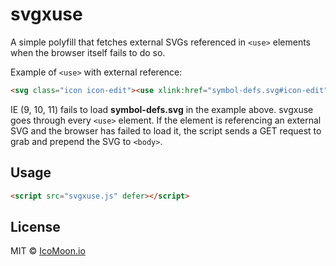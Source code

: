 # svgxuse

A simple polyfill that fetches external SVGs referenced in `<use>` elements when the browser itself fails to do so.

Example of `<use>` with external reference:
```html
<svg class="icon icon-edit"><use xlink:href="symbol-defs.svg#icon-edit"></use></svg>
```

IE (9, 10, 11) fails to load **symbol-defs.svg** in the example above. svgxuse goes through every `<use>` element. If the element is referencing an external SVG and the browser has failed to load it, the script sends a GET request to grab and prepend the SVG to `<body>`.

## Usage

```html
<script src="svgxuse.js" defer></script>
```

## License

MIT &copy; [IcoMoon.io](https://icomoon.io)

